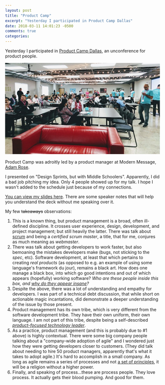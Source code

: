 ```yaml
---
layout: post
title: "Product Camp"
excerpt: "Yesterday I participated in Product Camp Dallas"
date: 2018-03-11 14:01:23 -0500
comments: true
categories: 
---
```


Yesterday I participated in [Product Camp Dallas](http://productcampdallas.org/), an unconference for product people.

![](/assets/2018/03/product-camp.jpg)

Product Camp was adroitly led by a product manager at Modern Message, [Adam Rose](http://www.adamrose.org).

I presented on "Design Sprints, but with Middle Schoolers". Apparently, I did a bad job pitching my idea. Only 4 people showed up for my talk. I hope I wasn't added to the schedule just because of my connections.

[You can view my slides here](https://docs.google.com/presentation/d/1aoqGdOJWQ6SIxI_CA45eYsIGyBBShhEik3rHZQ4J6G0/edit?usp=sharing). There are some speaker notes that will help you understand the deck without me speaking over it.

My few ~~takeaways~~ observations:

1. This is a known thing, but product management is a broad, often ill-defined discipline. It crosses user experience, design, development, and project management; but still heavily the latter. There was talk about [scrum](https://en.wikipedia.org/wiki/Scrum_(software_development)) and being a _certified scrum master_, a title, that for me, conjures as much meaning as _webmaster_. 
1. There was talk about getting developers to work faster, but also bemoaning the mistakes developers make (bugs, not sticking to the _spec_, etc). Software development, at least that which pertains to creating _real products_ (as opposed to e.g. an example of using some language's framework du jour), remains a black art. How does one manage a black box, into which go good intentions and out of which appears (hopefully) working software? _Who are these people inside this box, and [why do they appear insane](/2017/12/20/stop-resenting-developers/)?_
1. Despite the above, there was a lot of understanding and empathy for developers. I was part of a technical debt discussion, that while short on actionable magic incantations, did demonstrate a deeper understanding of the issue by those present.
1. Product management has its own tribe, which is very different from the software development tribe. They have their own uniform, their own language. I am not part of this tribe, despite being a self-described _[product-focused technology leader](/about/)_. 
1. As a practice, product management (and this is probably due to #1 above) is highly contextual. There were some big company people talking about a "company-wide adoption of agile" and I wondered just how they were getting developers closer to customers. (They did talk about needing to hire 50 product managers, apparently that's what it takes to adopt agile.) It's hard to accomplish in a small company. As long as agile remains a series of processes and not [a set of principles](http://agilemanifesto.org/principles.html), it will be a religion without a higher power.
1. Finally, and speaking of process...these are process people. They love process. It actually gets their blood pumping. And good for them.
